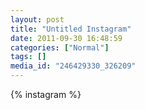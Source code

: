 ```yaml
---
layout: post
title: "Untitled Instagram"
date: 2011-09-30 16:48:59
categories: ["Normal"]
tags: []
media_id: "246429330_326209"
---
```


{% instagram %}
